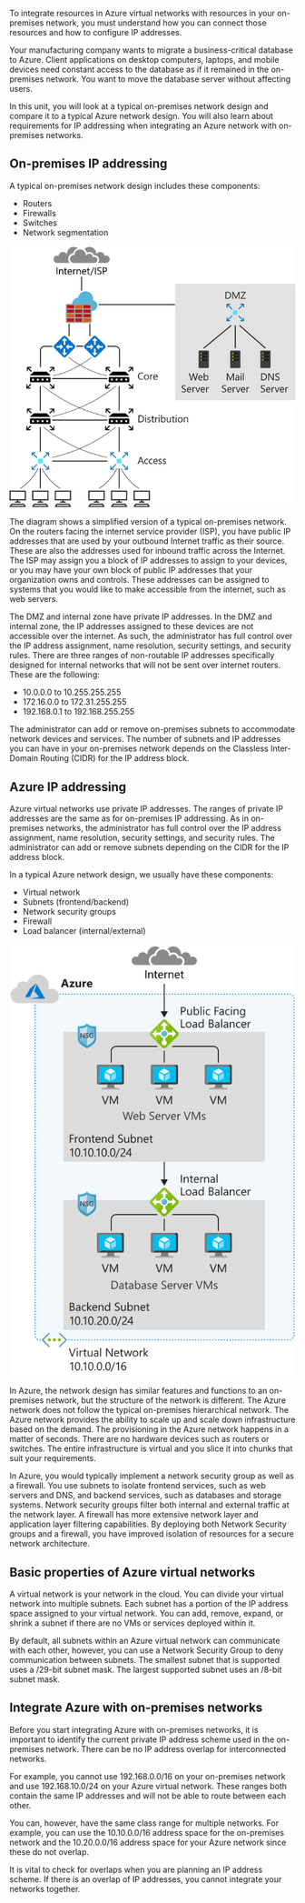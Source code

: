 To integrate resources in Azure virtual networks with resources in your on-premises network, you must understand how you can connect those resources and how to configure IP addresses.

Your manufacturing company wants to migrate a business-critical database to Azure. Client applications on desktop computers, laptops, and mobile devices need constant access to the database as if it remained in the on-premises network. You want to move the database server without affecting users.

In this unit, you will look at a typical on-premises network design and compare it to a typical Azure network design. You will also learn about requirements for IP addressing when integrating an Azure network with on-premises networks.

## On-premises IP addressing

A typical on-premises network design includes these components:

- Routers
- Firewalls
- Switches
- Network segmentation

![Typical on-premises network design](../media/2-on-premises-network.svg)

The diagram shows a simplified version of a typical on-premises network. On the routers facing the internet service provider (ISP), you have public IP addresses that are used by your outbound Internet traffic as their source. These are also the addresses used for inbound traffic across the Internet. The ISP may assign you a block of IP addresses to assign to your devices, or you may have your own block of public IP addresses that your organization owns and controls. These addresses can be assigned to systems that you would like to make accessible from the internet, such as web servers.

The DMZ and internal zone have private IP addresses. In the DMZ and internal zone, the IP addresses assigned to these devices are not accessible over the internet. As such, the administrator has full control over the IP address assignment, name resolution, security settings, and security rules. There are three ranges of non-routable IP addresses specifically designed for internal networks that will not be sent over internet routers. These are the following:

- 10.0.0.0 to 10.255.255.255
- 172.16.0.0 to 172.31.255.255
- 192.168.0.1 to 192.168.255.255

The administrator can add or remove on-premises subnets to accommodate network devices and services. The number of subnets and IP addresses you can have in your on-premises network depends on the Classless Inter-Domain Routing (CIDR) for the IP address block.

## Azure IP addressing

Azure virtual networks use private IP addresses. The ranges of private IP addresses are the same as for on-premises IP addressing. As in on-premises networks, the administrator has full control over the IP address assignment, name resolution, security settings, and security rules. The administrator can add or remove subnets depending on the CIDR for the IP address block.



In a typical Azure network design, we usually have these components:

- Virtual network
- Subnets (frontend/backend)
- Network security groups
- Firewall
- Load balancer (internal/external)

![Typical Azure network design](../media/2-azure-network.svg)

In Azure, the network design has similar features and functions to an on-premises network, but the structure of the network is different. The Azure network does not follow the typical on-premises hierarchical network. The Azure network provides the ability to scale up and scale down infrastructure based on the demand. The provisioning in the Azure network happens in a matter of seconds. There are no hardware devices such as routers or switches. The entire infrastructure is virtual and you slice it into chunks that suit your requirements.

In Azure, you would typically implement a network security group as well as a firewall. You use subnets to isolate frontend services, such as web servers and DNS, and backend services, such as databases and storage systems. Network security groups filter both internal and external traffic at the network layer. A firewall has more extensive network layer and application layer filtering capabilities. By deploying both Network Security groups and a firewall, you have improved isolation of resources for a secure network architecture.

## Basic properties of Azure virtual networks

A virtual network is your network in the cloud. You can divide your virtual network into multiple subnets. Each subnet has a portion of the IP address space assigned to your virtual network. You can add, remove, expand, or shrink a subnet if there are no VMs or services deployed within it. 

By default, all subnets within an Azure virtual network can communicate with each other, however, you can use a Network Security Group to deny communication between subnets. The smallest subnet that is supported uses a /29-bit subnet mask. The largest supported subnet uses an /8-bit subnet mask.

## Integrate Azure with on-premises networks

Before you start integrating Azure with on-premises networks, it is important to identify the current private IP address scheme used in the on-premises network. There can be no IP address overlap for interconnected networks.

For example, you cannot use 192.168.0.0/16 on your on-premises network and use 192.168.10.0/24 on your Azure virtual network. These ranges both contain the same IP addresses and will not be able to route between each other.

You can, however, have the same class range for multiple networks. For example, you can use the 10.10.0.0/16 address space for the on-premises network and the 10.20.0.0/16 address space for your Azure network since these do not overlap.

It is vital to check for overlaps when you are planning an IP address scheme. If there is an overlap of IP addresses, you cannot integrate your networks together.
